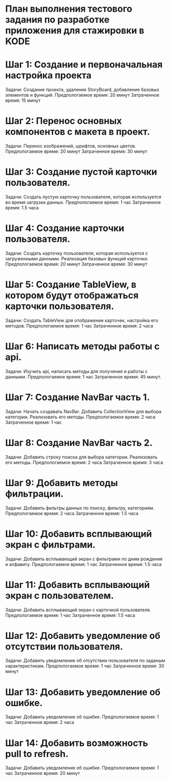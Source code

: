 # План выполнения тестового задания по разработке приложения для стажировки в KODE

# Шаг 1: Создание и первоначальная настройка проекта
Задачи: Создание проекта, удаление StoryBoard, добавление базовых элементов и функций.
Предпологаемое время: 20 минут
Затраченное время: 15 минут

# Шаг 2: Перенос основных компонентов с макета в проект.
Задачи: Перенос изображений, шрифтов, основных цветов.
Предпологаемое время: 20 минут
Затраченное время: 30 минут

# Шаг 3: Создание пустой карточки пользователя.
Задачи: Создать пустую карточку пользователя, которая используется во время загрузки данных.
Предпологаемое время: 1 час
Затраченное время: 1.5 часа

# Шаг 4: Создание карточки пользователя.
Задачи: Создать карточку пользователя, которая используется с загруженными данными. Реализация базовых функций карточки.
Предпологаемое время: 20 минут
Затраченное время: 30 минут

# Шаг 5: Создание TableView, в котором будут отображаться карточки пользователя.
Задачи: Создать TableView для отображение карточек, настройка его методов. 
Предпологаемое время: 1 час
Затраченное время: 2 часа

# Шаг 6: Написать методы работы с api.
Задачи: Изучить api, написать методы для получения и работы с данными. 
Предпологаемое время: 1 час
Затраченное время: 45 минут.

# Шаг 7: Создание NavBar часть 1.
Задачи: Начать создавать NavBar. Добавить CollectionView для выбора категории. Реализовать его методы.
Предпологаемое время: 2 часа
Затраченное время: 1 час

# Шаг 8: Создание NavBar часть 2.
Задачи: Добавить строку поиска для выбора категории. Реализовать его методы.
Предпологаемое время: 2 часа
Затраченное время: 3 часа

# Шаг 9: Добавить методы фильтрации.
Задачи: Добавить фильтры данных по поиску, фильтру, категориям.
Предпологаемое время: 2 часа
Затраченное время: 1.5 часа

# Шаг 10: Добавить всплывающий экран с фильтрами.
Задачи: Добавить всплывающий экран с фильтрами по дням рождения и алфавиту.
Предпологаемое время: 1 час
Затраченное время: 1.5 часа

# Шаг 11: Добавить всплывающий экран с пользователем.
Задачи: Добавить всплывающий экран с карточкой пользователя.
Предпологаемое время: 1 час
Затраченное время: 1.5 часа

# Шаг 12: Добавить уведомление об отсутствии пользователя.
Задачи: Добавить уведомление об отсутствии пользователя по заданым характеристикам.
Предпологаемое время: 1 час
Затраченное время: 30 минут 

# Шаг 13: Добавить уведомление об ошибке.
Задачи: Добавить уведомление об ошибке.
Предпологаемое время: 1 час
Затраченное время: 2 часа

# Шаг 14: Добавить возможность pull to refresh.
Задачи: Добавить уведомление об ошибке.
Предпологаемое время: 1 час
Затраченное время: 20 минут 

